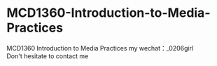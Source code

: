 # MCD1360-Introduction-to-Media-Practices
MCD1360 Introduction to Media Practices my wechat：_0206girl Don't hesitate to contact me
